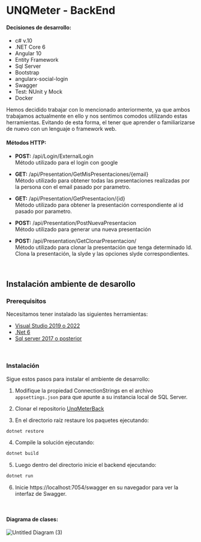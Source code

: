 # UNQMeter - BackEnd
<h4>Decisiones de desarrollo:</h4> 

* c# v.10
* .NET Core 6
* Angular 10
* Entity Framework
* Sql Server
* Bootstrap
* angularx-social-login
* Swagger
* Test: NUnit y Mock
* Docker

Hemos decidido trabajar con lo mencionado anteriormente, ya que ambos trabajamos actualmente en ello y nos sentimos comodos utilizando estas herramientas. Evitando de esta forma, el tener que aprender o familiarizarse de nuevo con un lenguaje o framework web. 


<h4>Métodos HTTP: </h4>

* <b>POST:</b> /api/Login/ExternalLogin <br>
Método utilizado para el login con google

* <b>GET:</b> /api/Presentation/GetMisPresentaciones/{email} <br>
Método utilizado para obtener todas las presentaciones realizadas por la persona con el email pasado por parametro.

* <b>GET:</b> /api/Presentation/GetPresentacion/{id} <br>
Método utilizado para obtener la presentación correspondiente al id pasado por parametro.

* <b>POST:</b> /api/Presentation/PostNuevaPresentacion <br>
Método utilizado para generar una nueva presentación

* <b>POST:</b> /api/Presentation/GetClonarPresentacion/ <br>
Método utilizado para clonar la presentación que tenga determinado Id. Clona la presentación, la slyde y las opciones slyde correspondientes.

<br/>

## Instalación ambiente de desarollo

### Prerequisitos
Necesitamos tener instalado las siguientes herramientas:

* [Visual Studio 2019 o 2022](https://visualstudio.microsoft.com/downloads/)
* [.Net 6](https://dotnet.microsoft.com/en-us/download/dotnet/6.0)
* [Sql server 2017 o posterior](https://www.microsoft.com/en-us/sql-server/sql-server-downloads) 

<br/>

### Instalación
Sigue estos pasos para instalar el ambiente de desarrollo:

1. Modifique la propiedad ConnectionStrings en el archivo ```appsettings.json``` para que apunte a su instancia local de SQL Server. 

2. Clonar el repositorio [UnqMeterBack](https://github.com/natirodriguez/unqmeter.back)
3. En el directorio raíz restaure los paquetes ejecutando:
```csharp
dotnet restore
```
4. Compile la solución ejecutando:
```csharp
dotnet build
```
5. Luego dentro del directorio inicie el backend ejecutando:
```csharp
dotnet run
```

6. Inicie https://localhost:7054/swagger en su navegador para ver la interfaz de Swagger.
<br/>

<h4>Diagrama de clases: </h4>

![Untitled Diagram (3)](https://user-images.githubusercontent.com/1548366/193464258-ee132e87-a796-4749-8006-175292dc06f0.jpg)


